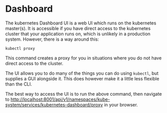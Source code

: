 # Dashboard

The kubernetes Dashboard UI is a web UI which runs on the kubernetes master\(s\). It is accessible if you have direct access to the kubernetes cluster that your application runs on, which is unlikely in a production system. However, there is a way around this:

```text
kubectl proxy
```

This command creates a proxy for you in situations where you do not have direct access to the cluster.

The UI allows you to do many of the things you can do using `kubectl`, but supplies a GUI alongside it. This does however make it a little less flexible than the CLI.

The best way to access the UI is to run the above command, then navigate to [http://localhost:8001/api/v1/namespaces/kube-system/services/kubernetes-dashboard/proxy](http://localhost:8001/api/v1/namespaces/kube-system/services/kubernetes-dashboard/proxy) in your browser.

